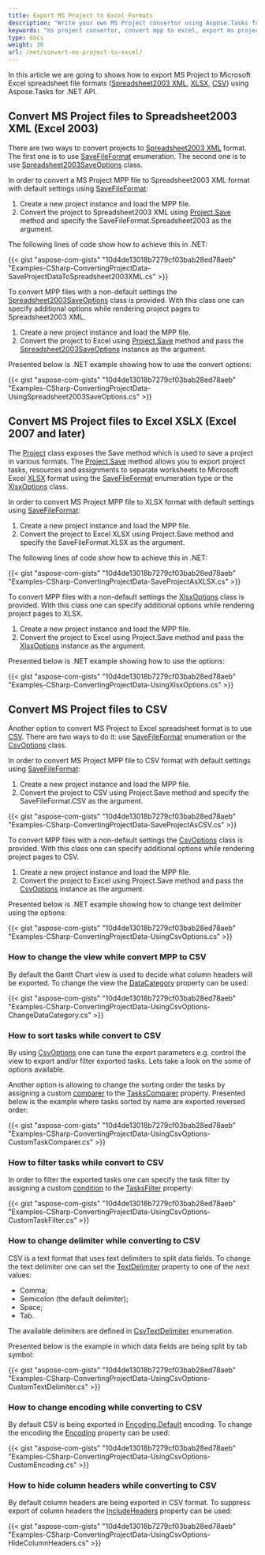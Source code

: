 ```yaml
---
title: Export MS Project to Excel Formats
description: "Write your own MS Project convertor using Aspose.Tasks for .NET and convert MPP files to Microsoft Excel spreadsheet file formats."
keywords: "ms project convertor, convert mpp to excel, export ms project to excel, microsoft project export to excel, microsoft project converter"
type: docs
weight: 30
url: /net/convert-ms-project-to-excel/
---
```


In this article we are going to shows how to export MS Project to Microsoft Excel spreadsheet file formats ([Spreadsheet2003 XML](https://en.wikipedia.org/wiki/SpreadsheetML), [XLSX](https://docs.fileformat.com/spreadsheet/xlsx/), [CSV](https://docs.fileformat.com/spreadsheet/csv/)) using Aspose.Tasks for .NET API.

## **Convert MS Project files to Spreadsheet2003 XML (Excel 2003)**
There are two ways to convert projects to [Spreadsheet2003 XML](https://en.wikipedia.org/wiki/SpreadsheetML) format. The first one is to use [SaveFileFormat](https://apireference.aspose.com/tasks/net/aspose.tasks.saving/savefileformat) enumeration. The second one is to use [Spreadsheet2003SaveOptions](https://apireference.aspose.com/tasks/net/aspose.tasks.saving/spreadsheet2003saveoptions) class.

In order to convert a MS Project MPP file to Spreadsheet2003 XML format with default settings using [SaveFileFormat](https://apireference.aspose.com/tasks/net/aspose.tasks.saving/savefileformat):

1. Create a new project instance and load the MPP file.
2. Convert the project to Spreadsheet2003 XML using [Project.Save](https://apireference.aspose.com/tasks/net/aspose.tasks.project/save/methods/1) method and specify the SaveFileFormat.Spreadsheet2003 as the argument.

The following lines of code show how to achieve this in .NET:

{{< gist "aspose-com-gists" "10d4de13018b7279cf03bab28ed78aeb" "Examples-CSharp-ConvertingProjectData-SaveProjectDataToSpreadsheet2003XML.cs" >}}

To convert MPP files with a non-default settings the [Spreadsheet2003SaveOptions](https://apireference.aspose.com/tasks/net/aspose.tasks.saving/spreadsheet2003saveoptions) class is provided. With this class one can specify additional options while rendering project pages to Spreadsheet2003 XML.

1. Create a new project instance and load the MPP file.
2. Convert the project to Excel using [Project.Save](https://apireference.aspose.com/tasks/net/aspose.tasks.project/save/methods/2) method and pass the [Spreadsheet2003SaveOptions](https://apireference.aspose.com/tasks/net/aspose.tasks.saving/spreadsheet2003saveoptions) instance as the argument.

Presented below is .NET example showing how to use the convert options:

{{< gist "aspose-com-gists" "10d4de13018b7279cf03bab28ed78aeb" "Examples-CSharp-ConvertingProjectData-UsingSpreadsheet2003SaveOptions.cs" >}}

## **Convert MS Project files to Excel XSLX (Excel 2007 and later)**

The [Project](https://apireference.aspose.com/tasks/net/aspose.tasks/project/) class exposes the Save method which is used to save a project in various formats. The [Project.Save](https://apireference.aspose.com/tasks/net/aspose.tasks.project/save/methods/1) method allows you to export project tasks, resources and assignments to separate worksheets to Microsoft Excel [XLSX](https://docs.fileformat.com/spreadsheet/xlsx/) format using the [SaveFileFormat](https://apireference.aspose.com/tasks/net/aspose.tasks.saving/savefileformat) enumeration type or the [XlsxOptions](https://apireference.aspose.com/tasks/net/aspose.tasks.saving/xlsxoptions) class.

In order to convert MS Project MPP file to XLSX format with default settings using [SaveFileFormat](https://apireference.aspose.com/tasks/net/aspose.tasks.saving/savefileformat):

1. Create a new project instance and load the MPP file.
2. Convert the project to Excel XLSX using Project.Save method and specify the SaveFileFormat.XLSX as the argument.

The following lines of code show how to achieve this in .NET:

{{< gist "aspose-com-gists" "10d4de13018b7279cf03bab28ed78aeb" "Examples-CSharp-ConvertingProjectData-SaveProjectAsXLSX.cs" >}}

To convert MPP files with a non-default settings the [XlsxOptions](https://apireference.aspose.com/tasks/net/aspose.tasks.saving/xlsxoptions) class is provided. With this class one can specify additional options while rendering project pages to XLSX.

1. Create a new project instance and load the MPP file.
2. Convert the project to Excel using Project.Save method and pass the [XlsxOptions](https://apireference.aspose.com/tasks/net/aspose.tasks.saving/xlsxoptions) instance as the argument.

Presented below is .NET example showing how to use the options:

{{< gist "aspose-com-gists" "10d4de13018b7279cf03bab28ed78aeb" "Examples-CSharp-ConvertingProjectData-UsingXlsxOptions.cs" >}}

## **Convert MS Project files to CSV**

Another option to convert MS Project to Excel spreadsheet format is to use [CSV](https://docs.fileformat.com/spreadsheet/csv/). There are two ways to do it: use [SaveFileFormat](https://apireference.aspose.com/tasks/net/aspose.tasks.saving/savefileformat) enumeration or the [CsvOptions](https://apireference.aspose.com/tasks/net/aspose.tasks.saving/csvoptions) class.

In order to convert MS Project MPP file to CSV format with default settings using [SaveFileFormat](https://apireference.aspose.com/tasks/net/aspose.tasks.saving/savefileformat):

1. Create a new project instance and load the MPP file.
2. Convert the project to CSV using Project.Save method and specify the SaveFileFormat.CSV as the argument.

{{< gist "aspose-com-gists" "10d4de13018b7279cf03bab28ed78aeb" "Examples-CSharp-ConvertingProjectData-SaveProjectAsCSV.cs" >}}

To convert MPP files with a non-default settings the [CsvOptions](https://apireference.aspose.com/tasks/net/aspose.tasks.saving/csvoptions) class is provided. With this class one can specify additional options while rendering project pages to CSV.

1. Create a new project instance and load the MPP file.
2. Convert the project to Excel using Project.Save method and pass the [CsvOptions](https://apireference.aspose.com/tasks/net/aspose.tasks.saving/csvoptions) instance as the argument.

Presented below is .NET example showing how to change text delimiter using the options:

{{< gist "aspose-com-gists" "10d4de13018b7279cf03bab28ed78aeb" "Examples-CSharp-ConvertingProjectData-UsingCsvOptions.cs" >}}

### **How to change the view while convert MPP to CSV**

By default the Gantt Chart view is used to decide what column headers will be exported. To change the view the [DataCategory](https://apireference.aspose.com/tasks/net/aspose.tasks.saving/csvoptions/properties/datacategory) property can be used:

{{< gist "aspose-com-gists" "10d4de13018b7279cf03bab28ed78aeb" "Examples-CSharp-ConvertingProjectData-UsingCsvOptions-ChangeDataCategory.cs" >}}

### **How to sort tasks while convert to CSV**

By using [CsvOptions](https://apireference.aspose.com/tasks/net/aspose.tasks.saving/csvoptions) one can tune the export parameters e.g. control the view to export and/or filter exported tasks. Lets take a look on the some of options available.

Another option is allowing to change the sorting order the tasks by assigning a custom [comparer](https://docs.microsoft.com/en-us/dotnet/api/system.collections.generic.comparer-1?view=net-5.0) to the [TasksComparer](https://apireference.aspose.com/tasks/net/aspose.tasks.saving/saveoptions/properties/taskscomparer) property. Presented below is the example where tasks sorted by name are exported reversed order:

{{< gist "aspose-com-gists" "10d4de13018b7279cf03bab28ed78aeb" "Examples-CSharp-ConvertingProjectData-UsingCsvOptions-CustomTaskComparer.cs" >}}

### **How to filter tasks while convert to CSV**

In order to filter the exported tasks one can specify the task filter by assigning a custom [condition](https://apireference.aspose.com/tasks/net/aspose.tasks.util.icondition/1) to 
the [TasksFilter](https://apireference.aspose.com/tasks/net/aspose.tasks.saving/saveoptions/properties/tasksfilter) property:

{{< gist "aspose-com-gists" "10d4de13018b7279cf03bab28ed78aeb" "Examples-CSharp-ConvertingProjectData-UsingCsvOptions-CustomTaskFilter.cs" >}}

### **How to change delimiter while converting to CSV**

CSV is a text format that uses text delimiters to split data fields. To change the text delimiter one can set the [TextDelimiter](https://apireference.aspose.com/tasks/net/aspose.tasks.saving/csvoptions/properties/textdelimiter) property to one of the next values:

- Comma;
- Semicolon (the default delimiter);
- Space;
- Tab.

The available delimiters are defined in [CsvTextDelimiter](https://apireference.aspose.com/tasks/net/aspose.tasks.saving/csvtextdelimiter) enumeration.

Presented below is the example in which data fields are being split by tab symbol:

{{< gist "aspose-com-gists" "10d4de13018b7279cf03bab28ed78aeb" "Examples-CSharp-ConvertingProjectData-UsingCsvOptions-CustomTextDelimiter.cs" >}}

### **How to change encoding while converting to CSV**

By default CSV is being exported in [Encoding.Default](https://docs.microsoft.com/en-us/dotnet/api/system.text.encoding.default) encoding. To change the encoding the [Encoding](https://apireference.aspose.com/tasks/net/aspose.tasks.saving/csvoptions/properties/encoding) property can be used:

{{< gist "aspose-com-gists" "10d4de13018b7279cf03bab28ed78aeb" "Examples-CSharp-ConvertingProjectData-UsingCsvOptions-CustomEncoding.cs" >}}

### **How to hide column headers while converting to CSV**

By default column headers are being exported in CSV format. To suppress export of column headers the [IncludeHeaders](https://apireference.aspose.com/tasks/net/aspose.tasks.saving/csvoptions/properties/includeheaders) property can be used:

{{< gist "aspose-com-gists" "10d4de13018b7279cf03bab28ed78aeb" "Examples-CSharp-ConvertingProjectData-UsingCsvOptions-HideColumnHeaders.cs" >}}

